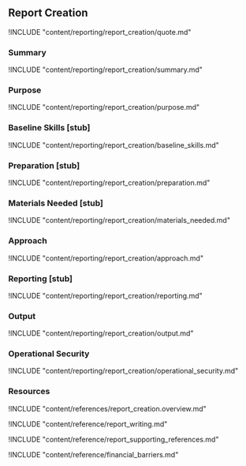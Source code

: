 ## Report Creation

!INCLUDE "content/reporting/report_creation/quote.md"

### Summary

!INCLUDE "content/reporting/report_creation/summary.md"

### Purpose

!INCLUDE "content/reporting/report_creation/purpose.md"

### Baseline Skills [stub]

!INCLUDE "content/reporting/report_creation/baseline_skills.md"

### Preparation [stub]

!INCLUDE "content/reporting/report_creation/preparation.md"

### Materials Needed [stub]

!INCLUDE "content/reporting/report_creation/materials_needed.md"

### Approach

!INCLUDE "content/reporting/report_creation/approach.md"

### Reporting [stub]

!INCLUDE "content/reporting/report_creation/reporting.md"

### Output

!INCLUDE "content/reporting/report_creation/output.md"

### Operational Security

!INCLUDE "content/reporting/report_creation/operational_security.md"

### Resources
<div class="greybox">
!INCLUDE "content/references/report_creation.overview.md"

!INCLUDE "content/reference/report_writing.md"

!INCLUDE "content/reference/report_supporting_references.md"

!INCLUDE "content/reference/financial_barriers.md"
</div>
